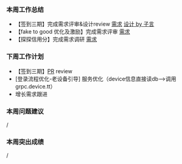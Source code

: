 ### 本周工作总结

* 【签到三期】完成需求评审&设计review [需求](https://www.wrike.com/open.htm?id=290007202) [设计 by 子言](https://confluence.p1staff.com/pages/viewpage.action?pageId=15828165)
* 【fake to good 优化及激励】完成需求评审 [需求](https://www.wrike.com/open.htm?id=291780570)
* 【探探信用分】完成需求调研 [需求](https://www.wrike.com/open.htm?id=243040378)

### 下周工作计划

* 【签到三期】[PR](https://github.com/p1cn/tantan-backend-growth/pull/57/files) review 
* [登录流程优化-老设备引导] 服务优化（device信息直接读db-->调用grpc.device.tt）
* 增长需求跟进

### 本周问题建议
/
### 本周突出成绩

/

